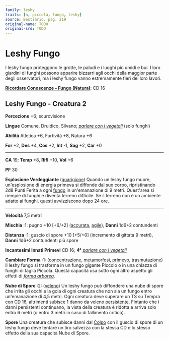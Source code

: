 ```yaml
---
family: leshy
traits: [n, piccola, fungo, leshy]
source: Bestiario, pag. 219
original-name: TODO
original-srd: TODO
---
```


# Leshy Fungo

I leshy fungo proteggono le grotte, le paludi e i luoghi più umidi e bui. I loro
giardini di funghi possono apparire bizzarri agli occhi della maggior parte
degli osservatori, ma i leshy fungo vanno estremamente fieri dei loro lavori.

**[Ricordare Conoscenze - Fungo (Natura)](/azioni/ricordare-conoscenze)**: CD 16

## Leshy Fungo - Creatura 2

**Percezione** +6; scurovisione

**Lingue** Comune, Druidico, Silvano;
_[parlare con i vegetali](/incantesimi/parlare-con-i-vegetali)_ (solo funghi)

**Abilità** Atletica +6, Furtività +8, Natura +6

**For** +2, **Des** +4, **Cos** +2, **Int** -1, **Sag** +2, **Car** +0

---

**CA** 19; **Temp** +8, **Rifl** +10, **Vol** +6

**PF** 30

**Esplosione Verdeggiante** ([guarigione](/tratti/guarigione)) Quando un leshy
fungo muore, un'esplosione di energia primeva si diffonde dal suo corpo,
ripristinando 2d8 Punti Ferita a ogni [fungo](/tratti/fungo) in un'emanazione di
9 metri. Quest'area si riempie di funghi e diventa terreno difficile. Se il
terreno non è un ambiente adatto ai funghi, questi avvizziscono dopo 24 ore.

---

**Velocità** 7,5 metri

**Mischia** :1: pugno +10 \[+6/+2] ([accurata](/tratti/accurata),
[agile](/tratti/agile)), **Danni** 1d6+2 contundenti

**Distanza** :1: guscio di spore +10 \[+5/+0] (incremento di gittata 9 metri),
**Danni** 1d6+2 contundenti più spore

**Incantesimi Innati Primevi** CD 16; **4°**
_[parlare con i vegetali](/incantesimi/parlare-con-i-vegetali)_

**Cambiare Forma** :1: ([concentrazione](/tratti/concentrazione),
[metamorfosi](/tratti/metamorfosi), [primevo](/tratti/primevo),
[trasmutazione](/tratti/trasmutazione)) Il leshy fungo si trasforma in un fungo
gigante Piccolo o in una chiazza di funghi di taglia Piccola. Questa capacità
usa sotto ogni altro aspetto gli effetti di
_[forma arborea](/incantesimi/forma-arborea)_.

**Nube di Spore** :2: ([veleno](/tratti/veleno)) Un leshy fungo può diffondere
una nube di spore che irrita gli occhi e la gola di ogni creatura che non sia un
fungo entro un'emanazione di 4,5 metri. Ogni creatura deve superare un TS su
Tempra con CD 16, altrimenti subisce 1 danno da veleno
[persistente](/condizioni/danno-persistente). Fintanto che i danni persistenti
continuano, la vista della creatura è ridotta e arriva solo entro 6 metri (o
entro 3 metri in caso di fallimento critico).

**Spore** Una creatura che subisce danni dal [Colpo](/azioni/colpire) con il
guscio di spore di un leshy fungo deve tentare un tiro salvezza con la stessa CD
e lo stesso effetto della sua capacità Nube di Spore.
